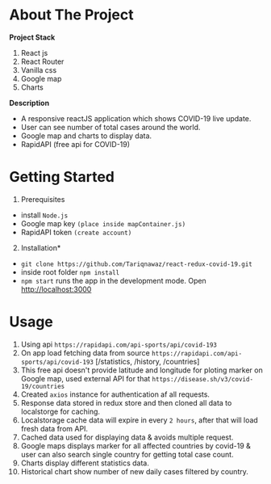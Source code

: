 # About The Project
<!-- ![searh-result](https://user-images.githubusercontent.com/31206475/107154633-7047f000-698d-11eb-9901-b222b0bb34a6.png) -->

**Project Stack**
1. React js
2. React Router
3. Vanilla css
4. Google map
5. Charts

**Description**
* A responsive reactJS application which shows COVID-19 live update.
* User can see number of total cases around the world.
* Google map and charts to display data.
* RapidAPI (free api for COVID-19)

# Getting Started

1. Prerequisites  
* install `Node.js`
* Google map key `(place inside mapContainer.js)`
* RapidAPI token `(create account)`

2. Installation*
* `git clone https://github.com/Tariqnawaz/react-redux-covid-19.git`
* inside root folder `npm install`
* `npm start` runs the app in the development mode. Open [http://localhost:3000](http://localhost:3000)

# Usage

<!-- ![landing-page](https://user-images.githubusercontent.com/31206475/107154636-73db7700-698d-11eb-880b-4af090590ff9.png)
![responsive](https://user-images.githubusercontent.com/31206475/107154637-74740d80-698d-11eb-9bf4-16bc61ab5797.png) -->

1. Using api  `https://rapidapi.com/api-sports/api/covid-193`
2. On app load fetching data from source `https://rapidapi.com/api-sports/api/covid-193` [/statistics, /history, /countries]
3. This free api doesn't provide latitude and longitude for ploting marker on Google map, used external API for that `https://disease.sh/v3/covid-19/countries`
4. Created `axios` instance for authentication af all requests.
5. Response data stored in redux store and then cloned all data to localstorge for caching.
6. Localstorage cache data will expire in every `2 hours`, after that will load fresh data from API.
7. Cached data used for displaying data & avoids multiple request.
8. Google maps displays marker for all affected countries by covid-19 & user can also search single country for getting total case count.
9. Charts display different statistics data.
10. Historical chart show number of new daily cases filtered by country.




